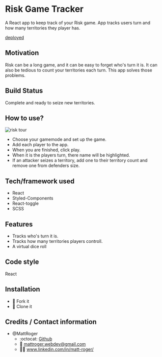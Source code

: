 # Risk Game Tracker
A React app to keep track of your Risk game. App tracks users turn and how many territories they player has.

[deployed](https://risk-game-tracker.herokuapp.com/)

## Motivation
Risk can be a long game, and it can be easy to forget who's turn it is. It can also be tedious to count your territories each turn. This app solves those problems. 

## Build Status
Complete and ready to seize new territories. 

## How to use?
![risk tour](https://drive.google.com/file/d/1g4Zs0_uToIRGrbLpiFZ1J90jEaMpORyi/view?usp=sharing)

* Choose your gamemode and set up the game.
* Add each player to the app.
* When you are finished, click play.
* When it is the players turn, there name will be highlighted.
* If an attacker seizes a territory, add one to their territory count and remove one from defenders size.

## Tech/framework used
* React
* Styled-Components
* React-toggle
* SCSS

## Features
* Tracks who's turn it is.
* Tracks how many territories players controll.
* A virtual dice roll


## Code style
React


## Installation
* :trident: Fork it
* :sheep: Clone it



## Credits / Contact information
* @MattRoger 
  * :octocat: [Github](https://mattroger.github.io)
  * :e-mail: mattroger.webdev@gmail.com
  * :man_office_worker: www.linkedin.com/in/matt-roger/

